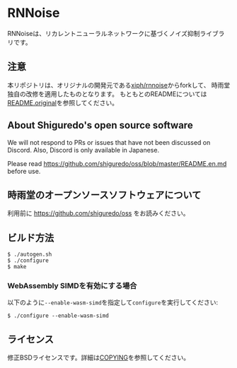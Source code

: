RNNoise
=======

RNNoiseは、リカレントニューラルネットワークに基づくノイズ抑制ライブラリです。

## 注意

本リポジトリは、オリジナルの開発元である[xiph/rnnoise](https://github.com/xiph/rnnoise)からforkして、
時雨堂独自の改修を適用したものとなります。
もともとのREADMEについては[README.original](README.original)を参照してください。

## About Shiguredo's open source software

We will not respond to PRs or issues that have not been discussed on Discord. Also, Discord is only available in Japanese.

Please read https://github.com/shiguredo/oss/blob/master/README.en.md before use.

## 時雨堂のオープンソースソフトウェアについて

利用前に https://github.com/shiguredo/oss をお読みください。

## ビルド方法

```console
$ ./autogen.sh
$ ./configure
$ make
```

### WebAssembly SIMDを有効にする場合

以下のように`--enable-wasm-simd`を指定して`configure`を実行してください:
```console
$ ./configure --enable-wasm-simd
```

## ライセンス

修正BSDライセンスです。詳細は[COPYING](COPYING)を参照してください。
